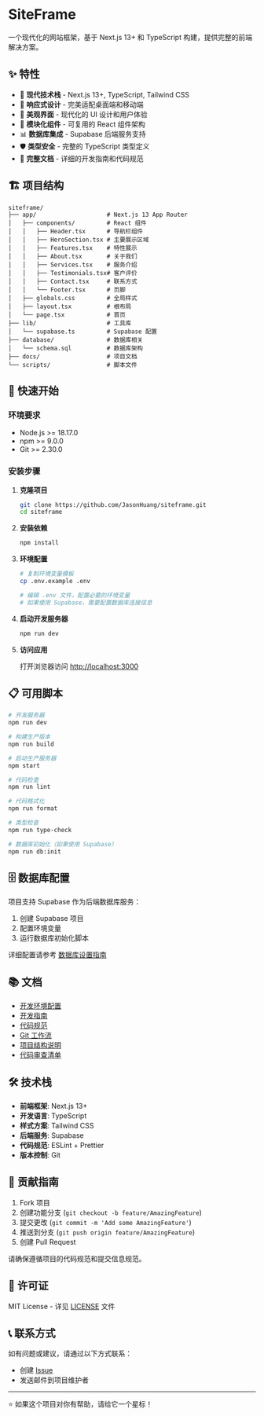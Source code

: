 # SiteFrame

一个现代化的网站框架，基于 Next.js 13+ 和 TypeScript 构建，提供完整的前端解决方案。

## ✨ 特性

- 🚀 **现代技术栈** - Next.js 13+, TypeScript, Tailwind CSS
- 📱 **响应式设计** - 完美适配桌面端和移动端
- 🎨 **美观界面** - 现代化的 UI 设计和用户体验
- 🔧 **模块化组件** - 可复用的 React 组件架构
- 📊 **数据库集成** - Supabase 后端服务支持
- 🛡️ **类型安全** - 完整的 TypeScript 类型定义
- 📝 **完整文档** - 详细的开发指南和代码规范

## 🏗️ 项目结构

```
siteframe/
├── app/                    # Next.js 13 App Router
│   ├── components/         # React 组件
│   │   ├── Header.tsx      # 导航栏组件
│   │   ├── HeroSection.tsx # 主要展示区域
│   │   ├── Features.tsx    # 特性展示
│   │   ├── About.tsx       # 关于我们
│   │   ├── Services.tsx    # 服务介绍
│   │   ├── Testimonials.tsx# 客户评价
│   │   ├── Contact.tsx     # 联系方式
│   │   └── Footer.tsx      # 页脚
│   ├── globals.css         # 全局样式
│   ├── layout.tsx          # 根布局
│   └── page.tsx            # 首页
├── lib/                    # 工具库
│   └── supabase.ts         # Supabase 配置
├── database/               # 数据库相关
│   └── schema.sql          # 数据库架构
├── docs/                   # 项目文档
└── scripts/                # 脚本文件
```

## 🚀 快速开始

### 环境要求

- Node.js >= 18.17.0
- npm >= 9.0.0
- Git >= 2.30.0

### 安装步骤

1. **克隆项目**
   ```bash
   git clone https://github.com/JasonHuang/siteframe.git
   cd siteframe
   ```

2. **安装依赖**
   ```bash
   npm install
   ```

3. **环境配置**
   ```bash
   # 复制环境变量模板
   cp .env.example .env
   
   # 编辑 .env 文件，配置必要的环境变量
   # 如果使用 Supabase，需要配置数据库连接信息
   ```

4. **启动开发服务器**
   ```bash
   npm run dev
   ```

5. **访问应用**
   
   打开浏览器访问 [http://localhost:3000](http://localhost:3000)

## 📋 可用脚本

```bash
# 开发服务器
npm run dev

# 构建生产版本
npm run build

# 启动生产服务器
npm start

# 代码检查
npm run lint

# 代码格式化
npm run format

# 类型检查
npm run type-check

# 数据库初始化（如果使用 Supabase）
npm run db:init
```

## 🗄️ 数据库配置

项目支持 Supabase 作为后端数据库服务：

1. 创建 Supabase 项目
2. 配置环境变量
3. 运行数据库初始化脚本

详细配置请参考 [数据库设置指南](docs/database-setup.md)

## 📚 文档

- [开发环境配置](DEVELOPMENT_SETUP.md)
- [开发指南](DEVELOPMENT_GUIDE.md)
- [代码规范](CODING_STANDARDS.md)
- [Git 工作流](GIT_WORKFLOW.md)
- [项目结构说明](PROJECT_STRUCTURE.md)
- [代码审查清单](CODE_REVIEW_CHECKLIST.md)

## 🛠️ 技术栈

- **前端框架**: Next.js 13+
- **开发语言**: TypeScript
- **样式方案**: Tailwind CSS
- **后端服务**: Supabase
- **代码规范**: ESLint + Prettier
- **版本控制**: Git

## 🤝 贡献指南

1. Fork 项目
2. 创建功能分支 (`git checkout -b feature/AmazingFeature`)
3. 提交更改 (`git commit -m 'Add some AmazingFeature'`)
4. 推送到分支 (`git push origin feature/AmazingFeature`)
5. 创建 Pull Request

请确保遵循项目的代码规范和提交信息规范。

## 📄 许可证

MIT License - 详见 [LICENSE](LICENSE) 文件

## 📞 联系方式

如有问题或建议，请通过以下方式联系：

- 创建 [Issue](https://github.com/JasonHuang/siteframe/issues)
- 发送邮件到项目维护者

---

⭐ 如果这个项目对你有帮助，请给它一个星标！